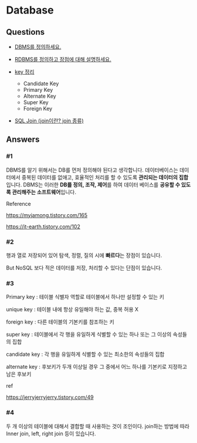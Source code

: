 # Database  

## Questions  
* [DBMS를 정의하세요.](#1)

* [RDBMS를 정의하고 장점에 대해 설명하세요.](#2)

* [key 정리](#3)

  - Candidate Key
  - Primary Key
  - Alternate Key
  - Super Key
  - Foreign Key

* [SQL Join (join이란? join 종류)](#4)

  



## Answers
### #1

DBMS를 알기 위해서는 DB를 먼저 정의해야 된다고 생각합니다. 데이터베이스는 데이터에서 중복된 데이터를 없애고, 효율적인 처리를 할 수 있도록 **관리되는 데이터의 집합**입니다. DBMS는 이러한 **DB를 정의, 조작, 제어**를 하여 데이터 베이스를 **공유할 수 있도록 관리해주는 소프트웨어**입니다.



Reference

https://myjamong.tistory.com/165

https://it-earth.tistory.com/102



### #2

행과 열로 저장되어 있어 탐색, 정렬, 질의 시에 **빠르다**는 장점이 있습니다.

But NoSQL 보다 적은 데이터를 저장, 처리할 수 있다는 단점이 있습니다.



### #3

Primary key : 테이블 식별자 역할로 테이블에서 하나만 설정할 수 있는 키

unique key : 테이블 내에 항상 유일해야 하는 값, 중복 허용 X

foreign key : 다른 테이블의 기본키를 참조하는 키

super key : 테이블에서 각 행을 유일하게 식별할 수 있는 하나 또는 그 이상의 속성들의 집합

candidate key : 각 행을 유일하게 식별할 수 있는 최소한의 속성들의 집합

alternate key : 후보키가 두개 이상일 경우 그 중에서 어느 하나를 기본키로 지정하고 남은 후보키



ref

https://jerryjerryjerry.tistory.com/49



### #4

두 개 이상의 테이블에 대해서 결합할 때 사용하는 것이 조인이다. join하는 방법에 따라 Inner join, left, right join 등이 있습니다.